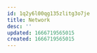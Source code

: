 ```yaml
---
id: 1q2y6l00qg135zlitg3o7je
title: Network
desc: ''
updated: 1666719565015
created: 1666719565015
---
```

